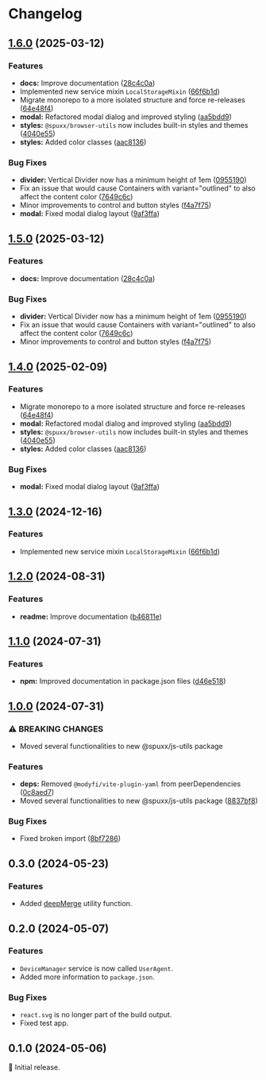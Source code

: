# Changelog

## [1.6.0](https://github.com/spuxx-dev/jslibs/compare/browser-utils-v1.5.0...browser-utils-v1.6.0) (2025-03-12)


### Features

* **docs:** Improve documentation ([28c4c0a](https://github.com/spuxx-dev/jslibs/commit/28c4c0a4dd6f9108d4d83a16f96a22e9604a2ea2))
* Implemented new service mixin `LocalStorageMixin` ([66f6b1d](https://github.com/spuxx-dev/jslibs/commit/66f6b1d4097f3b0d5a326aa7a4a815c5707b2923))
* Migrate monorepo to a more isolated structure and force re-releases ([64e48f4](https://github.com/spuxx-dev/jslibs/commit/64e48f41cf207a367e19d8750f44ace18615428c))
* **modal:** Refactored modal dialog and improved styling ([aa5bdd9](https://github.com/spuxx-dev/jslibs/commit/aa5bdd93aac610c6cd906d4d6fdb9410474b0087))
* **styles:** `@spuxx/browser-utils` now includes built-in styles and themes ([4040e55](https://github.com/spuxx-dev/jslibs/commit/4040e55a2526512c99aabbf0e38886c72920abb3))
* **styles:** Added color classes ([aac8136](https://github.com/spuxx-dev/jslibs/commit/aac81367c350678bc4e0594f09be5ff67614c544))


### Bug Fixes

* **divider:** Vertical Divider now has a minimum height of 1em ([0955190](https://github.com/spuxx-dev/jslibs/commit/0955190ed62ff224a9632022352ff1149e1d40d3))
* Fix an issue that would cause Containers with variant="outlined" to also affect the content color ([7649c6c](https://github.com/spuxx-dev/jslibs/commit/7649c6cc75e4fe2340895a61cebac658bc29eff8))
* Minor improvements to control and button styles ([f4a7f75](https://github.com/spuxx-dev/jslibs/commit/f4a7f75bd2970f35412cc4446eeae1a0082bda8d))
* **modal:** Fixed modal dialog layout ([9af3ffa](https://github.com/spuxx-dev/jslibs/commit/9af3ffaf5eb6b729295addd0332daf1b1a994f06))

## [1.5.0](https://github.com/spuxx-dev/jslibs/compare/browser-utils-v1.4.0...browser-utils-v1.5.0) (2025-03-12)


### Features

* **docs:** Improve documentation ([28c4c0a](https://github.com/spuxx-dev/jslibs/commit/28c4c0a4dd6f9108d4d83a16f96a22e9604a2ea2))


### Bug Fixes

* **divider:** Vertical Divider now has a minimum height of 1em ([0955190](https://github.com/spuxx-dev/jslibs/commit/0955190ed62ff224a9632022352ff1149e1d40d3))
* Fix an issue that would cause Containers with variant="outlined" to also affect the content color ([7649c6c](https://github.com/spuxx-dev/jslibs/commit/7649c6cc75e4fe2340895a61cebac658bc29eff8))
* Minor improvements to control and button styles ([f4a7f75](https://github.com/spuxx-dev/jslibs/commit/f4a7f75bd2970f35412cc4446eeae1a0082bda8d))

## [1.4.0](https://github.com/spuxx-dev/jslibs/compare/browser-utils-v1.3.0...browser-utils-v1.4.0) (2025-02-09)


### Features

* Migrate monorepo to a more isolated structure and force re-releases ([64e48f4](https://github.com/spuxx-dev/jslibs/commit/64e48f41cf207a367e19d8750f44ace18615428c))
* **modal:** Refactored modal dialog and improved styling ([aa5bdd9](https://github.com/spuxx-dev/jslibs/commit/aa5bdd93aac610c6cd906d4d6fdb9410474b0087))
* **styles:** `@spuxx/browser-utils` now includes built-in styles and themes ([4040e55](https://github.com/spuxx-dev/jslibs/commit/4040e55a2526512c99aabbf0e38886c72920abb3))
* **styles:** Added color classes ([aac8136](https://github.com/spuxx-dev/jslibs/commit/aac81367c350678bc4e0594f09be5ff67614c544))


### Bug Fixes

* **modal:** Fixed modal dialog layout ([9af3ffa](https://github.com/spuxx-dev/jslibs/commit/9af3ffaf5eb6b729295addd0332daf1b1a994f06))

## [1.3.0](https://github.com/spuxx-dev/jslibs/compare/browser-utils-v1.2.0...browser-utils-v1.3.0) (2024-12-16)


### Features

* Implemented new service mixin `LocalStorageMixin` ([66f6b1d](https://github.com/spuxx-dev/jslibs/commit/66f6b1d4097f3b0d5a326aa7a4a815c5707b2923))

## [1.2.0](https://github.com/spuxx-dev/jslibs/compare/browser-utils-v1.1.0...browser-utils-v1.2.0) (2024-08-31)


### Features

* **readme:** Improve documentation ([b46811e](https://github.com/spuxx-dev/jslibs/commit/b46811ecd987515cb69a7b34b26c8847c58aa004))

## [1.1.0](https://github.com/spuxx-dev/jslibs/compare/browser-utils-v1.0.0...browser-utils-v1.1.0) (2024-07-31)


### Features

* **npm:** Improved documentation in package.json files ([d46e518](https://github.com/spuxx-dev/jslibs/commit/d46e5184e168f0a639cbbac041b296456033a71b))

## [1.0.0](https://github.com/spuxx-dev/jslibs/compare/browser-utils-v0.3.0...browser-utils-v1.0.0) (2024-07-31)


### ⚠ BREAKING CHANGES

* Moved several functionalities to new @spuxx/js-utils package

### Features

* **deps:** Removed `@modyfi/vite-plugin-yaml` from peerDependencies ([0c8aed7](https://github.com/spuxx-dev/jslibs/commit/0c8aed76a82c6f3184f50192030f37fca7012b66))
* Moved several functionalities to new @spuxx/js-utils package ([8837bf8](https://github.com/spuxx-dev/jslibs/commit/8837bf88440866e4000be32805300c29559c265f))


### Bug Fixes

* Fixed broken import ([8bf7286](https://github.com/spuxx-dev/jslibs/commit/8bf72860b4fd9bb73c97dece6bc12eef855f7137))

## 0.3.0 (2024-05-23)

### Features

- Added [deepMerge](/lib/utils/misc.utils.ts) utility function.

## 0.2.0 (2024-05-07)

### Features

- `DeviceManager` service is now called `UserAgent`.
- Added more information to `package.json`.

### Bug Fixes

- `react.svg` is no longer part of the build output.
- Fixed test app.

## 0.1.0 (2024-05-06)

🌟 Initial release.
